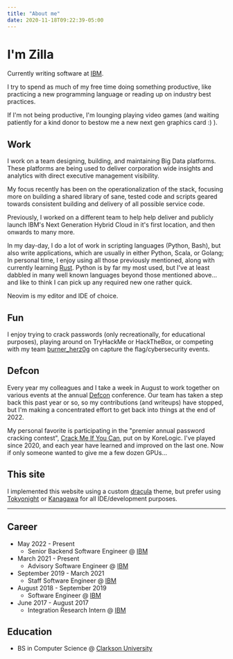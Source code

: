 ```yaml
---
title: "About me"
date: 2020-11-18T09:22:39-05:00
---
```


# I'm Zilla

Currently writing software at [IBM](https://www.ibm.com).

I try to spend as much of my free time doing something productive, like
practicing a new programming language or reading up on industry best
practices.

If I'm not being productive, I'm lounging playing video games (and
waiting patiently for a kind donor to bestow me a new next gen graphics
card :) ).

## Work

I work on a team designing, building, and maintaining Big
Data platforms. These platforms are being used to deliver corporation
wide insights and analytics with direct executive management visibility.

My focus recently has been on the operationalization of the stack,
focusing more on building a shared library of sane, tested code and
scripts geared towards consistent building and delivery of all possible
service code.

Previously, I worked on a different team to help help deliver and
publicly launch IBM's Next Generation Hybrid Cloud in it's first
location, and then onwards to many more.

In my day-day, I do a lot of work in scripting languages (Python,
Bash), but also write applications, which are usually in either
Python, Scala, or Golang; In personal time, I enjoy using all those
previously mentioned, along with currently learning
[Rust](https://www.rust-lang.org/). Python is by far my most used, but
I've at least dabbled in many well known languages beyond those
mentioned above... and like to think I can pick up any required new
one rather quick.

Neovim is my editor and IDE of choice.

## Fun

I enjoy trying to crack passwords (only recreationally, for educational
purposes), playing around on TryHackMe or HackTheBox, or competing
with my team [burner_herz0g](https://ctftime.org/team/63292) on
capture the flag/cybersecurity events.

## Defcon

Every year my colleagues and I take a week in August to work together
on various events at the annual [Defcon](https://defcon.org/)
conference. Our team has taken a step back this past year or so, so my
contributions (and writeups) have stopped, but I'm making a
concentrated effort to get back into things at the end of 2022.

My personal favorite is participating in the "premier annual password
cracking contest", [Crack Me If You Can](https://contest.korelogic.com/),
put on by KoreLogic. I've played since 2020, and each year have learned
and improved on the last one. Now if only someone wanted to give me a
few dozen GPUs...

## This site

I implemented this website using a custom [dracula](https://draculatheme.com/)
theme, but prefer using [Tokyonight](https://github.com/folke/tokyonight.nvim)
or [Kanagawa](https://github.com/rebelot/kanagawa.nvim) for all
IDE/development purposes.

---

## Career

 * May 2022 - Present
   * Senior Backend Software Engineer @ [IBM](https://www.ibm.com/us-en/?ar=1)
 * March 2021 - Present
   * Advisory Software Engineer @ [IBM](https://www.ibm.com/us-en/?ar=1)
 * September 2019 - March 2021
   * Staff Software Engineer @ [IBM](https://www.ibm.com/us-en/?ar=1)
 * August 2018 - September 2019
   * Software Engineer @ [IBM](https://www.ibm.com/us-en/?ar=1)
 * June 2017 - August 2017
   * Integration Research Intern @ [IBM](https://www.ibm.com/us-en/?ar=1)

## Education

 * BS in Computer Science @ [Clarkson University](https://www.clarkson.edu/)
